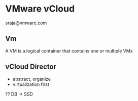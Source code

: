 # VMware vCloud

sraja@vmware.com

## Vm

A VM is a logical container that contains one or multiple VMs

## vCloud Director

* abstract, organize
* virtualization first


??
DB -> SSD
